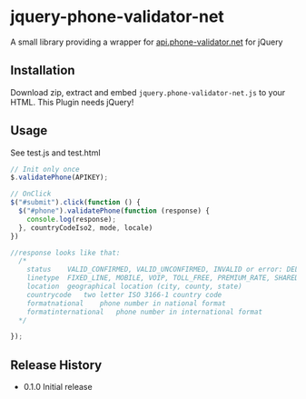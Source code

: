 jquery-phone-validator-net
=========

A small library providing a wrapper for [api.phone-validator.net](http://www.phone-validator.net/telefon-nummer-online-ueberpruefen-api.html) for jQuery

## Installation
  Download zip, extract and embed `jquery.phone-validator-net.js` to your HTML.
  This Plugin needs jQuery!
## Usage
See test.js and test.html
  ```js
  // Init only once
  $.validatePhone(APIKEY);

  // OnClick
  $("#submit").click(function () {
    $("#phone").validatePhone(function (response) {
      console.log(response);
    }, countryCodeIso2, mode, locale)
  })

  //response looks like that:
    /*
      status	VALID_CONFIRMED, VALID_UNCONFIRMED, INVALID or error: DELAYED, RATE_LIMIT_EXCEEDED, API_KEY_INVALID_OR_DEPLETED
      linetype	FIXED_LINE, MOBILE, VOIP, TOLL_FREE, PREMIUM_RATE, SHARED_COST, PERSONAL_NUMBER, PAGER, UAN, VOICEMAIL
      location	geographical location (city, county, state)
      countrycode	two letter ISO 3166-1 country code
      formatnational	phone number in national format
      formatinternational	phone number in international format
    */

  });
  ```

## Release History

* 0.1.0 Initial release
